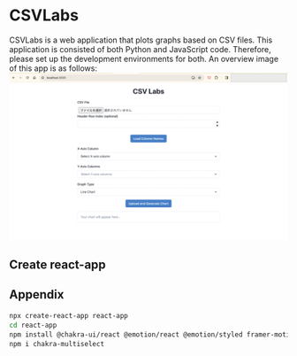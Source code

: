 # CSVLabs

CSVLabs is a web application that plots graphs based on CSV files.
This application is consisted of both Python and JavaScript code.
Therefore, please set up the development environments for both.
An overview image of this app is as follows:
![the overview image](https://github.com/YugoTakagi/CSVLabs/blob/main/images/overview.png)

## Create react-app



## Appendix

```bash
npx create-react-app react-app
cd react-app
npm install @chakra-ui/react @emotion/react @emotion/styled framer-motion apexcharts react-apexcharts
npm i chakra-multiselect
```

